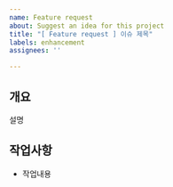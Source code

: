 ```yaml
---
name: Feature request
about: Suggest an idea for this project
title: "[ Feature request ] 이슈 제목"
labels: enhancement
assignees: ''

---
```


개요
-------------------------------------
설명

작업사항
-------------------------------------
 - 작업내용
